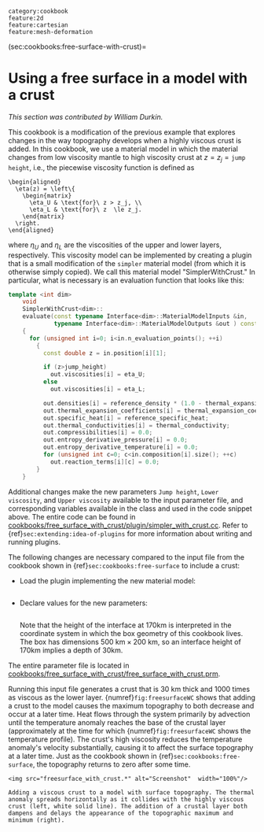 ```{tags}
category:cookbook
feature:2d
feature:cartesian
feature:mesh-deformation
```

(sec:cookbooks:free-surface-with-crust)=
# Using a free surface in a model with a crust

*This section was contributed by William Durkin.*

This cookbook is a modification of the previous example that explores changes
in the way topography develops when a highly viscous crust is added. In this
cookbook, we use a material model in which the material changes from low
viscosity mantle to high viscosity crust at $z = z_j = \texttt{jump height}$,
i.e., the piecewise viscosity function is defined as
```{math}
\begin{aligned}
  \eta(z) = \left\{
    \begin{matrix}
      \eta_U & \text{for}\ z > z_j, \\
      \eta_L & \text{for}\ z  \le z_j.
    \end{matrix}
  \right.
\end{aligned}
```
where $\eta_U$ and $\eta_L$ are the viscosities of
the upper and lower layers, respectively. This viscosity model can be
implemented by creating a plugin that is a small modification of the `simpler`
material model (from which it is otherwise simply copied). We call this
material model "SimplerWithCrust." In particular, what is
necessary is an evaluation function that looks like this:

``` c++
template <int dim>
    void
    SimplerWithCrust<dim>::
    evaluate(const typename Interface<dim>::MaterialModelInputs &in,
             typename Interface<dim>::MaterialModelOutputs &out ) const
    {
      for (unsigned int i=0; i<in.n_evaluation_points(); ++i)
        {
          const double z = in.position[i][1];

          if (z>jump_height)
            out.viscosities[i] = eta_U;
          else
            out.viscosities[i] = eta_L;

          out.densities[i] = reference_density * (1.0 - thermal_expansion_coefficient * (in.temperature[i] - reference_temperature));
          out.thermal_expansion_coefficients[i] = thermal_expansion_coefficient;
          out.specific_heat[i] = reference_specific_heat;
          out.thermal_conductivities[i] = thermal_conductivity;
          out.compressibilities[i] = 0.0;
          out.entropy_derivative_pressure[i] = 0.0;
          out.entropy_derivative_temperature[i] = 0.0;
          for (unsigned int c=0; c<in.composition[i].size(); ++c)
            out.reaction_terms[i][c] = 0.0;
        }
    }
```

Additional changes make the new parameters `Jump height`, `Lower viscosity`,
and `Upper viscosity` available to the input parameter file, and corresponding
variables available in the class and used in the code snippet above. The
entire code can be found in
[cookbooks/free_surface_with_crust/plugin/simpler_with_crust.cc](https://github.com/geodynamics/aspect/blob/main/cookbooks/free_surface_with_crust/plugin/simpler_with_crust.cc).
Refer to {ref}`sec:extending:idea-of-plugins` for more information about writing and running plugins.

The following changes are necessary compared to the input file from the
cookbook shown in {ref}`sec:cookbooks:free-surface` to include a
crust:

-   Load the plugin implementing the new material model:

    ```{literalinclude} free_surface_with_crust.part1.prm
    ```

-   Declare values for the new parameters:

    ```{literalinclude} free_surface_with_crust.part2.prm
    ```

    Note that the height of the interface at 170km is interpreted in the
    coordinate system in which the box geometry of this cookbook lives. The
    box has dimensions $500\text{ km}\times 200\text{ km}$, so an interface height
    of 170km implies a depth of 30km.

The entire parameter file is located in
[cookbooks/free_surface_with_crust/free_surface_with_crust.prm](https://github.com/geodynamics/aspect/blob/main/cookbooks/free_surface_with_crust/free_surface_with_crust.prm).

Running this input file generates a crust that is 30 km thick and 1000 times
as viscous as the lower layer. {numref}`fig:freesurfaceWC` shows that adding a crust to
the model causes the maximum topography to both decrease and occur at a later
time. Heat flows through the system primarily by advection until the
temperature anomaly reaches the base of the crustal layer (approximately at
the time for which {numref}`fig:freesurfaceWC` shows the temperature profile). The
crust's high viscosity reduces the temperature anomaly's velocity
substantially, causing it to affect the surface topography at a later time.
Just as the cookbook shown in {ref}`sec:cookbooks:free-surface`,
the topography returns to zero after some time.

```{figure-md} fig:freesurfaceWC
<img src="freesurface_with_crust.*" alt="Screenshot"  width="100%"/>

Adding a viscous crust to a model with surface topography. The thermal anomaly spreads horizontally as it collides with the highly viscous crust (left, white solid line). The addition of a crustal layer both dampens and delays the appearance of the topographic maximum and minimum (right).
```
